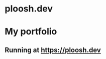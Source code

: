 # ploosh.dev

<h1>My portfolio</h1>
<h2>Running at <a href="https://ploosh.dev">https://ploosh.dev</a></h2>